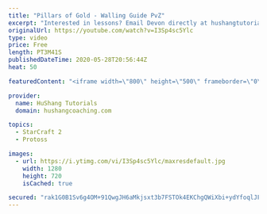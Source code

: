 ```yaml
---
title: "Pillars of Gold - Walling Guide PvZ"
excerpt: "Interested in lessons? Email Devon directly at hushangtutorials@outlook.com ------------------------------------------------------------------------------------------------------- Want to support HuShang Tutorials directly? Patreon is a website where you can contribute a monthly donation that will help"
originalUrl: https://youtube.com/watch?v=I3Sp4sc5Ylc
type: video
price: Free
length: PT3M41S
publishedDateTime: 2020-05-28T20:56:44Z
heat: 50

featuredContent: "<iframe width=\"800\" height=\"500\" frameborder=\"0\" src=\"https://www.youtube.com/embed/I3Sp4sc5Ylc\" allow=\"accelerometer; autoplay; encrypted-media; gyroscope; picture-in-picture\" allowfullscreen></iframe>"

provider:
  name: HuShang Tutorials
  domain: hushangcoaching.com

topics:
  - StarCraft 2
  - Protoss

images:
  - url: https://i.ytimg.com/vi/I3Sp4sc5Ylc/maxresdefault.jpg
    width: 1280
    height: 720
    isCached: true

secured: "rak1G0B1Sv6g4OM+91QwgJH6aMkjsxt3b7FSTOk4EKChgQWiXbi+ydYfoqlJF94uzsuxOeWnWa2khcQO0CftusZpygIKgtHQhok4aYNGWFpQHngdjIFBcyfhqO5bDn5qLfc99rZZEQ/069Nm9Bcm0MBoYq2g4zblZl+XGWgjg+Ls5B/6q0yAD9WGQMBK2WSm+eQD6LkqO2wgusZbOzWvPYJlA2aoCvEK/hNvGCawvGo7/Qcp1tUwnBF5FrPYsUe82710vuryR3SfUjsgtinHPnFJHUkU3CB3Fp/DzES+lsX8fMuRoj3bmtVfylgNOGzpAJ44gjUWO9ae8dXpqURkX/VA4wxvZUQNNqpVmQS8+wL1MArmoT8lVNs1uzpG/KIyWgL4EBW5+WjSS3ea835HrxFkecaFsjUgOudMxONe6xE=;1NciYVjXOP9xRenPjKCXXA=="
---
```



